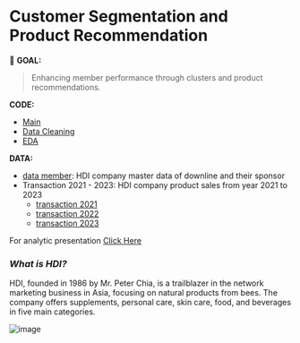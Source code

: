 # Customer Segmentation and Product Recommendation

:round_pushpin: **GOAL:**
> Enhancing member performance through clusters and product recommendations.

**CODE:** 
- [Main](./main.ipynb)
- [Data Cleaning](./clean_jason.ipynb)
- [EDA](./eda.ipynb)

**DATA:**  
- [data member](./data%20member.csv): HDI company master data of downline and their sponsor
- Transaction 2021 - 2023: HDI company product sales from year 2021 to 2023
  - [transaction 2021](./transaction%202021.csv)
  - [transaction 2022](./transaction%202022.csv)
  - [transaction 2023](./transaction%202023.csv)

For analytic presentation [Click Here](./HDI%20Data%20Analytics%20Use%20Case.pdf)

### ***What is HDI?***

HDI, founded in 1986 by Mr. Peter Chia, is a trailblazer in the network marketing business in Asia, focusing on natural products from bees. The company offers supplements, personal care, skin care, food, and beverages in five main categories.

![image](https://github.com/terjirapat/MADT8101-Customer-Analytics/assets/77285026/abab04f6-5d26-4453-9326-4063b5ec7a0b)

